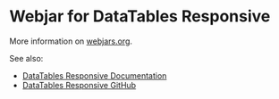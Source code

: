 # Webjar for DataTables Responsive

More information on [webjars.org](https://www.webjars.org/).

See also:
- [DataTables Responsive Documentation](https://datatables.net/extensions/responsive/)
- [DataTables Responsive GitHub](https://github.com/DataTables/Responsive)